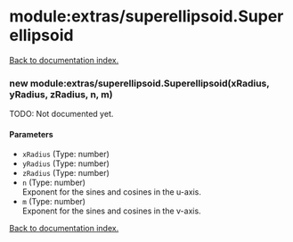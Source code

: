 # module:extras/superellipsoid.Superellipsoid

[Back to documentation index.](index.md)

<a name='extras_superellipsoid.Superellipsoid'></a>
### new module:extras/superellipsoid.Superellipsoid(xRadius, yRadius, zRadius, n, m)

TODO: Not documented yet.

#### Parameters

* `xRadius` (Type: number)
* `yRadius` (Type: number)
* `zRadius` (Type: number)
* `n` (Type: number)<br>Exponent for the sines and cosines in the u-axis.
* `m` (Type: number)<br>Exponent for the sines and cosines in the v-axis.

[Back to documentation index.](index.md)
